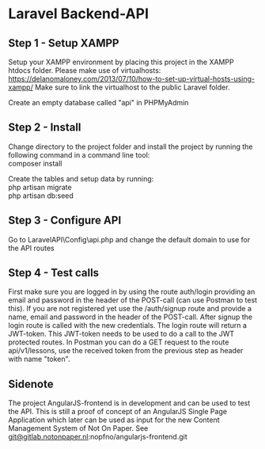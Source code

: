 # Laravel Backend-API

## Step 1 - Setup XAMPP
Setup your XAMPP environment by placing this project in the XAMPP htdocs folder. Please make use of virtualhosts:
https://delanomaloney.com/2013/07/10/how-to-set-up-virtual-hosts-using-xampp/
Make sure to link the virtualhost to the public Laravel folder.

Create an empty database called "api" in PHPMyAdmin

## Step 2 - Install
Change directory to the project folder and install the project by running the following command in a command line tool:<br />
composer install

Create the tables and setup data by running:<br />
php artisan migrate <br />
php artisan db:seed

## Step 3 - Configure API
Go to LaravelAPI\Config\api.php and change the default domain to use for the API routes

## Step 4 - Test calls
First make sure you are logged in by using the route auth/login providing an email and password in the header of the POST-call (can use Postman to test this).
If you are not registered yet use the /auth/signup route and provide a name, email and password in the header of the POST-call. 
After signup the login route is called with the new credentials. The login route will return a JWT-token. This JWT-token needs to be used to do a call to the 
JWT protected routes. In Postman you can do a GET request to the route api/v1/lessons, use the received token from the previous step as header with name "token". 

## Sidenote 
The project AngularJS-frontend is in development and can be used to test the API. This is still a proof of concept of an AngularJS Single Page Application which later 
can be used as input for the new Content Management System of Not On Paper. See git@gitlab.notonpaper.nl:nopfno/angularjs-frontend.git


